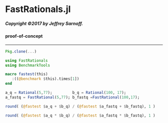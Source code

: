 # FastRationals.jl

##### Copyright ©2017 by Jeffrey Sarnoff.

#### proof-of-concept

------------

```julia
Pkg.clone(...)

using FastRationals
using BenchmarkTools

macro fastest(this)
   :((@benchmark $this).times[1])
end

a_q = Rational(5,77);         b_q = Rational(100, 17);
a_fastq = FastRational(5,77); b_fastq =FastRational(100,17);

round( (@fastest $a_q + $b_q) / (@fastest $a_fastq + $b_fastq), 1 )

round( (@fastest $a_q * $b_q) / (@fastest $a_fastq * $b_fastq), 1 )
```
